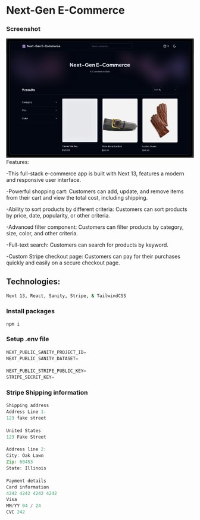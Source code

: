 # Next-Gen E-Commerce
 
 ### Screenshot
 <img src="https://github.com/IamShafi/Next-Gen-E-Commerce/blob/main/public/Screenshot%202023-10-31%20043000.png"/>
Features:

-This full-stack e-commerce app is built with Next 13, features a modern and responsive user interface.

-Powerful shopping cart: Customers can add, update, and remove items from their cart and view the total cost, including shipping.

-Ability to sort products by different criteria: Customers can sort products by price, date, popularity, or other criteria.

-Advanced filter component: Customers can filter products by category, size, color, and other criteria.

-Full-text search: Customers can search for products by keyword.

-Custom Stripe checkout page: Customers can pay for their purchases quickly and easily on a secure checkout page.


## Technologies:

```bash
Next 13, React, Sanity, Stripe, & TailwindCSS
```

### Install packages

```shell
npm i
```

### Setup .env file


```js
NEXT_PUBLIC_SANITY_PROJECT_ID=
NEXT_PUBLIC_SANITY_DATASET=

NEXT_PUBLIC_STRIPE_PUBLIC_KEY=
STRIPE_SECRET_KEY=
```

### Stripe Shipping information


```js
Shipping address
Address Line 1:
123 fake street

United States
123 Fake Street

Address line 2:
City: Oak Lawn
Zip: 60453
State: Illinois

Payment details
Card information
4242 4242 4242 4242
Visa
MM/YY 04 / 24
CVC 242


```
